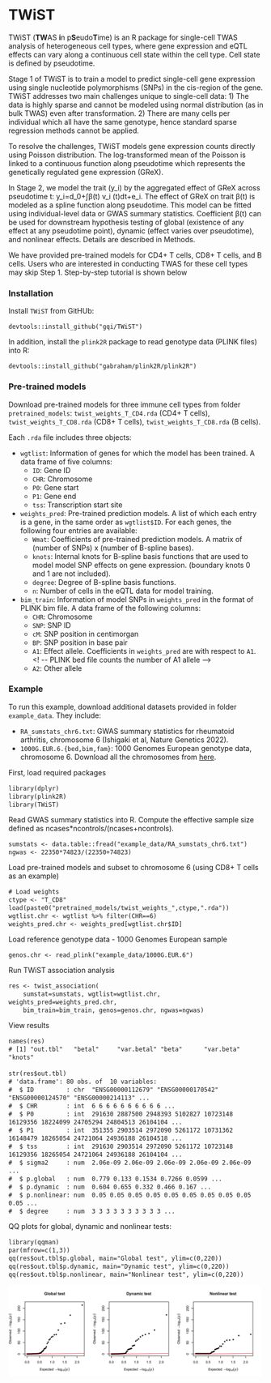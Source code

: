 # TWiST

TWiST (**TW**AS **i**n p**S**eudo**T**ime) is an R package for single-cell TWAS analysis of heterogeneous cell types, where gene expression and eQTL effects can vary along a continuous cell state within the cell type. 
Cell state is defined by pseudotime. 

Stage 1 of TWiST is to train a model to predict single-cell gene expression using single nucleotide polymorphisms (SNPs) in the cis-region of the gene. 
TWiST addresses two main challenges unique to single-cell data: 1) The data is highly sparse and cannot be modeled using normal distribution (as in bulk TWAS) even after transformation. 2) There are many cells per individual which all have the same genotype, hence standard sparse regression methods cannot be applied. 

To resolve the challenges, TWiST models gene expression counts directly using Poisson distribution. 
The log-transformed mean of the Poisson is linked to a continuous function along pseudotime which represents the genetically regulated gene expression (GReX).

In Stage 2, we model the trait (y_i) by the aggregated effect of GReX across pseudotime t: y_i=d_0+∫β(t) v_i (t)dt+e_i. The effect of GReX on trait β(t) is modeled as a spline function along pseudotime. This model can be fitted using individual-level data or GWAS summary statistics. Coefficient β(t) can be used for downstream hypothesis testing of global (existence of any effect at any pseudotime point), dynamic (effect varies over pseudotime), and nonlinear effects. Details are described in Methods. 

We have provided pre-trained models for CD4+ T cells, CD8+ T cells, and B cells. Users who are interested in conducting TWAS for these cell types may skip Step 1. Step-by-step tutorial is shown below

### Installation

Install `TWiST` from GitHUb:
```
devtools::install_github("gqi/TWiST")
```

In addition, install the `plink2R` package to read genotype data (PLINK files) into R:
```
devtools::install_github("gabraham/plink2R/plink2R")
```

### Pre-trained models

Download pre-trained models for three immune cell types from folder `pretrained_models`: `twist_weights_T_CD4.rda` (CD4+ T cells), `twist_weights_T_CD8.rda` (CD8+ T cells), `twist_weights_T_CD8.rda` (B cells).

Each `.rda` file includes three objects:
* `wgtlist`: Information of genes for which the model has been trained. A data frame of five columns:
    * `ID`: Gene ID
    * `CHR`: Chromosome
    * `P0`: Gene start
    * `P1`: Gene end
    * `tss`: Transcription start site
* `weights_pred`: Pre-trained prediction models. A list of which each entry is a gene, in the same order as `wgtlist$ID`. For each genes, the following four entries are available:
    * `Wmat`: Coefficients of pre-trained prediction models. A matrix of (number of SNPs) x (number of B-spline bases).
    * `knots`: Internal knots for B-spline basis functions that are used to model model SNP effects on gene expression. (boundary knots 0 and 1 are not included).
    * `degree`: Degree of B-spline basis functions. 
    * `n`: Number of cells in the eQTL data for model training.
* `bim_train`: Information of model SNPs in `weights_pred` in the format of PLINK bim file. A data frame of the following columns:
    * `CHR`: Chromosome
    * `SNP`: SNP ID
    * `cM`: SNP position in centimorgan
    * `BP`: SNP position in base pair
    * `A1`: Effect allele. Coefficients in `weights_pred` are with respect to `A1`. <! -- PLINK bed file counts the number of A1 allele --> 
    * `A2`: Other allele

### Example
To run this example, download additional datasets provided in folder `example_data`. They include:
* `RA_sumstats_chr6.txt`: GWAS summary statistics for rheumatoid arthritis, chromosome 6 (Ishigaki et al, Nature Genetics 2022).
* `1000G.EUR.6.{bed,bim,fam}`: 1000 Genomes European genotype data, chromosome 6. Download all the chromosomes from [here](https://data.broadinstitute.org/alkesgroup/FUSION/LDREF.tar.bz2).

First, load required packages
```
library(dplyr)
library(plink2R)
library(TWiST)
```

Read GWAS summary statistics into R. Compute the effective sample size defined as ncases*ncontrols/(ncases+ncontrols).
```
sumstats <- data.table::fread("example_data/RA_sumstats_chr6.txt")
ngwas <- 22350*74823/(22350+74823)
```

Load pre-trained models and subset to chromosome 6 (using CD8+ T cells as an example) 
```
# Load weights
ctype <- "T_CD8"
load(paste0("pretrained_models/twist_weights_",ctype,".rda"))
wgtlist.chr <- wgtlist %>% filter(CHR==6)
weights_pred.chr <- weights_pred[wgtlist.chr$ID]
```

Load reference genotype data - 1000 Genomes European sample
```
genos.chr <- read_plink("example_data/1000G.EUR.6")
```

Run TWiST association analysis
```
res <- twist_association(
    sumstat=sumstats, wgtlist=wgtlist.chr, weights_pred=weights_pred.chr,
    bim_train=bim_train, genos=genos.chr, ngwas=ngwas)
```

View results
```
names(res)
# [1] "out.tbl"   "betal"     "var.betal" "beta"      "var.beta"  "knots"  

str(res$out.tbl)
# 'data.frame':	80 obs. of  10 variables:
#  $ ID         : chr  "ENSG00000112679" "ENSG00000170542" "ENSG00000124570" "ENSG00000214113" ...
#  $ CHR        : int  6 6 6 6 6 6 6 6 6 6 ...
#  $ P0         : int  291630 2887500 2948393 5102827 10723148 16129356 18224099 24705294 24804513 26104104 ...
#  $ P1         : int  351355 2903514 2972090 5261172 10731362 16148479 18265054 24721064 24936188 26104518 ...
#  $ tss        : int  291630 2903514 2972090 5261172 10723148 16129356 18265054 24721064 24936188 26104104 ...
#  $ sigma2     : num  2.06e-09 2.06e-09 2.06e-09 2.06e-09 2.06e-09 ...
#  $ p.global   : num  0.779 0.133 0.1534 0.7266 0.0599 ...
#  $ p.dynamic  : num  0.604 0.655 0.332 0.466 0.167 ...
#  $ p.nonlinear: num  0.05 0.05 0.05 0.05 0.05 0.05 0.05 0.05 0.05 0.05 ...
#  $ degree     : num  3 3 3 3 3 3 3 3 3 3 ...
```

QQ plots for global, dynamic and nonlinear tests:
```
library(qqman)
par(mfrow=c(1,3))
qq(res$out.tbl$p.global, main="Global test", ylim=c(0,220))
qq(res$out.tbl$p.dynamic, main="Dynamic test", ylim=c(0,220))
qq(res$out.tbl$p.nonlinear, main="Nonlinear test", ylim=c(0,220))
```

<img src="/example_data/QQ_T_CD8_chr6.png" alt="QQ" width="500"/>
